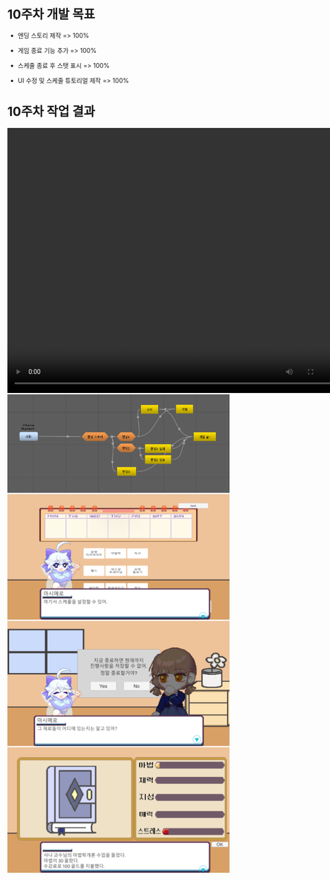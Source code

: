 # 10주차 개발 목표

* 엔딩 스토리 제작 => 100%

* 게임 종료 기능 추가 => 100%

* 스케줄 종료 후 스탯 표시 => 100%

* UI 수정 및 스케줄 튜토리얼 제작 => 100%


# 10주차 작업 결과

<video controls width="760" height="600">
  <source src="Regina_10주차_작업결과.mp4" type="video/mp4">
  Sorry, your browser doesn't support embedded videos.
</video>

<img src ="./img/10WEndingStroy.png">
<img src ="./img/10WTutorial.png">
<img src ="./img/10WQuit.png">
<img src ="./img/10WStat.png">
